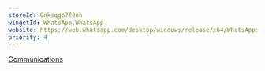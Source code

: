 ```yaml
---
storeId: 9nksqgp7f2nh
wingetId: WhatsApp.WhatsApp
website: https://web.whatsapp.com/desktop/windows/release/x64/WhatsAppSetup.exe
priority: 4
---
```


[Communications](../Communications.md)
